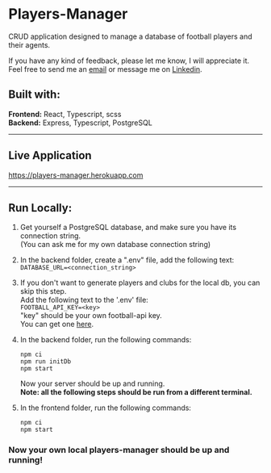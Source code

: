 # Players-Manager

CRUD application designed to manage a database of football players and their agents.

If you have any kind of feedback, please let me know, I will appreciate it.  
Feel free to send me an
<a href="https://mail.google.com/mail/u/0/?view=cm&fs=1&tf=1&to=yuvr99@email.com" target="_blank"> email</a> or message me on
<a href="https://www.linkedin.com/in/yuval-ron1/" target="_blank">Linkedin</a>.

## Built with:

<b>Frontend:</b> React, Typescript, scss  
<b>Backend:</b> Express, Typescript, PostgreSQL

---

## Live Application

https://players-manager.herokuapp.com

---

## Run Locally:

1. Get yourself a PostgreSQL database, and make sure you have its connection string.  
   (You can ask me for my own database connection string)

2. In the backend folder, create a ".env" file, add the following text:  
   `DATABASE_URL=<connection_string>`

3. If you don't want to generate players and clubs for the local db, you can skip this step.  
   Add the following text to the '.env' file:  
    `FOOTBALL_API_KEY=<key>`  
   "key" should be your own football-api key.  
    You can get one <a href="http://dashboard.api-football.com">here</a>.

4. In the backend folder, run the following commands:

   ```console
   npm ci
   npm run initDb
   npm start
   ```

   Now your server should be up and running.  
   <b>Note: all the following steps should be run from a different terminal.</b>

5. In the frontend folder, run the following commands:
   ```console
   npm ci
   npm start
   ```

### <b>Now your own local players-manager should be up and running!</b>
